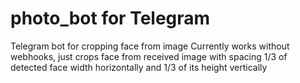 # photo_bot for Telegram
Telegram bot for cropping face from image
Currently works without webhooks, just crops face from received image with spacing 1/3 of detected face width horizontally and 1/3 of its height vertically

